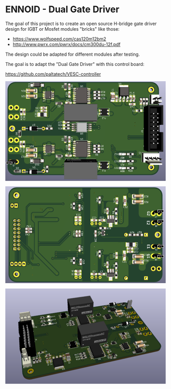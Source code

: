 # ENNOID - Dual Gate Driver

The goal of this project is to create an open source H-bridge gate driver design for IGBT or Mosfet modules "bricks" like those:

- https://www.wolfspeed.com/cas120m12bm2
- http://www.pwrx.com/pwrx/docs/cm300du-12f.pdf

The design could be adapted for different modules after testing.

The goal is to adapt the "Dual Gate Driver" with this control board:

https://github.com/paltatech/VESC-controller

![alt text](V0.1-Wolfspeed/PIC/Top.png)

![alt text](V0.1-Wolfspeed/PIC/Bottom.png)

![alt text](V0.1-Wolfspeed/PIC/Angle.png)
